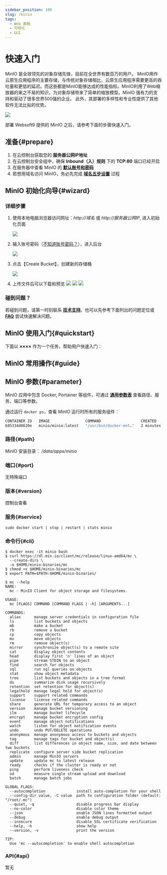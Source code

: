 ```yaml
---
sidebar_position: 100
slug: /minio
tags:
  - Web 面板
  - 可视化
  - GUI
---
```


# 快速入门

MinIO 是全球领先的对象存储先锋，目前在全世界有数百万的用户。 MinIO用作云原生应用程序的主要存储，与传统对象存储相比，云原生应用程序需要更高的吞吐量和更低的延迟。而这些都是MinIO能够达成的性能指标。MinIO利用了Web缩放器的来之不易的知识，为对象存储带来了简单的缩放模型。MinIO 强有力的支持和驱动了很多世界500强的企业。 此外，其部署的多样性和专业性提供了其他软件无法比拟的优势。

![](https://libs.websoft9.com/Websoft9/DocsPicture/en/minio/minio-introduct-websoft9.png)

部署 Websoft9 提供的 MinIO 之后，请参考下面的步骤快速入门。

## 准备{#prepare}

1. 在云控制台获取您的 **服务器公网IP地址** 
2. 在云控制台安全组中，确保 **Inbound（入）规则** 下的 **TCP:80** 端口已经开启
3. 在服务器中查看 MinIO 的 **[默认账号和密码](./user/credentials)**  
4. 若想用域名访问 MinIO，务必先完成 **[域名五步设置](./administrator/domain_step)** 过程

## MinIO 初始化向导{#wizard}

### 详细步骤

1. 使用本地电脑浏览器访问网址：*http://域名* 或 *http://服务器公网IP*, 进入初始化页面

   ![](https://libs.websoft9.com/Websoft9/DocsPicture/en/minio/minio-login-websoft9.png)

2. 输入账号密码（[不知道账号密码？](./user/credentials)），进入后台

   ![](https://libs.websoft9.com/Websoft9/DocsPicture/en/minio/minio-main-websoft9.png)

3. 点击【Create Bucket】，创建新的存储桶

   ![](https://libs.websoft9.com/Websoft9/DocsPicture/en/minio/minio-bucket-websoft9.png)

4. 上传文件后可以下载和预览
   ![](https://libs.websoft9.com/Websoft9/DocsPicture/en/minio/minio-upload-websoft9.png)
   ![](https://libs.websoft9.com/Websoft9/DocsPicture/en/minio/minio-preview-websoft9.png)
   ![](https://libs.websoft9.com/Websoft9/DocsPicture/en/minio/minio-show-websoft9.png)

### 碰到问题？

若碰到问题，请第一时刻联系 **[技术支持](./helpdesk)**。也可以先参考下面列出的问题定位或  **[FAQ](./faq#setup)** 尝试快速解决问题。


## MinIO 使用入门{#quickstart}

下面以 **××××** 作为一个任务，帮助用户快速入门：

## MinIO 常用操作{#guide}


## MinIO 参数{#parameter}

MinIO 应用中包含 Docker, Portainer 等组件，可通过 **[通用参数表](./administrator/parameter)** 查看路径、服务、端口等参数。 

通过运行 `docker ps`，查看 MinIO 运行时所有的服务组件：   

```bash
CONTAINER ID   IMAGE                COMMAND                  CREATED         STATUS         PORTS                                                                                  NAMES
685334d0620e   minio/minio:latest   "/usr/bin/docker-ent…"   2 minutes ago   Up 2 minutes   0.0.0.0:9000->9000/tcp, :::9000->9000/tcp, 0.0.0.0:9002->9001/tcp, :::9002->9001/tcp   minio
```

### 路径{#path}

MinIO 安装目录： */data/apps/minio*    

### 端口{#port}

无特殊端口

### 版本{#version}

控制台查看

### 服务{#service}

```shell
sudo docker start | stop | restart | stats minio
```

### 命令行{#cli}

```
$ docker exec -it minio bash
$ curl https://dl.min.io/client/mc/release/linux-amd64/mc \
  --create-dirs \
  -o $HOME/minio-binaries/mc
$ chmod +x $HOME/minio-binaries/mc
$ export PATH=$PATH:$HOME/minio-binaries/

$ mc --help
NAME:                                                                              
  mc - MinIO Client for object storage and filesystems.                            
                                                                                   
USAGE:                                                                             
  mc [FLAGS] COMMAND [COMMAND FLAGS | -h] [ARGUMENTS...]                           
                                                                                   
COMMANDS:                                                                          
  alias      manage server credentials in configuration file                       
  ls         list buckets and objects                                              
  mb         make a bucket                                                         
  rb         remove a bucket                                                       
  cp         copy objects                                                          
  mv         move objects                                                          
  rm         remove object(s)                                                      
  mirror     synchronize object(s) to a remote site                                
  cat        display object contents                                               
  head       display first 'n' lines of an object                                  
  pipe       stream STDIN to an object                                             
  find       search for objects                                                    
  sql        run sql queries on objects                                            
  stat       show object metadata                                                  
  tree       list buckets and objects in a tree format                             
  du         summarize disk usage recursively                                      
  retention  set retention for object(s)                                           
  legalhold  manage legal hold for object(s)                                       
  support    support related commands                                              
  license    license related commands                                              
  share      generate URL for temporary access to an object                        
  version    manage bucket versioning                                              
  ilm        manage bucket lifecycle                                               
  encrypt    manage bucket encryption config                                       
  event      manage object notifications                                           
  watch      listen for object notification events                                 
  undo       undo PUT/DELETE operations                                            
  anonymous  manage anonymous access to buckets and objects                        
  tag        manage tags for bucket and object(s)                                  
  diff       list differences in object name, size, and date between two buckets   
  replicate  configure server side bucket replication                              
  admin      manage MinIO servers                                                  
  update     update mc to latest release                                           
  ready      checks if the cluster is ready or not                                 
  ping       perform liveness check                                                
  od         measure single stream upload and download                             
  batch      manage batch jobs                                                     
                                                                                   
GLOBAL FLAGS:                                                                      
  --autocompletion              install auto-completion for your shell             
  --config-dir value, -C value  path to configuration folder (default: "/root/.mc")
  --quiet, -q                   disable progress bar display                       
  --no-color                    disable color theme                                
  --json                        enable JSON lines formatted output                 
  --debug                       enable debug output                                
  --insecure                    disable SSL certificate verification               
  --help, -h                    show help                                          
  --version, -v                 print the version                                  
                                                                                   
TIP:                                                                               
  Use 'mc --autocompletion' to enable shell autocompletion     
```

### API{#api}

暂无

